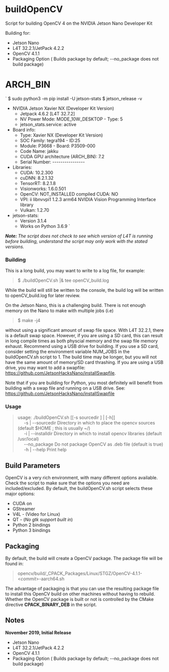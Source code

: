 # buildOpenCV
Script for building OpenCV 4 on the NVIDIA Jetson Nano Developer Kit

Building for:
* Jetson Nano
* L4T 32.2.1/JetPack 4.2.2
* OpenCV 4.1.1
* Packaging Option ( Builds package by default; --no_package does not build package)
# ARCH_BIN
`
$ sudo python3 -m pip install -U jetson-stats
$ jetson_release -v
 - NVIDIA Jetson Xavier NX (Developer Kit Version)
   * Jetpack 4.6.2 [L4T 32.7.2]
   * NV Power Mode: MODE_10W_DESKTOP - Type: 5
   * jetson_stats.service: active
 - Board info:
   * Type: Xavier NX (Developer Kit Version)
   * SOC Family: tegra194 - ID:25
   * Module: P3668 - Board: P3509-000
   * Code Name: jakku
   * CUDA GPU architecture (ARCH_BIN): 7.2
   * Serial Number: ----------------
 - Libraries:
   * CUDA: 10.2.300
   * cuDNN: 8.2.1.32
   * TensorRT: 8.2.1.8
   * Visionworks: 1.6.0.501
   * OpenCV: NOT_INSTALLED compiled CUDA: NO
   * VPI: ii libnvvpi1 1.2.3 arm64 NVIDIA Vision Programming Interface library
   * Vulkan: 1.2.70
 - jetson-stats:
   * Version 3.1.4
   * Works on Python 3.6.9
`

<em><b>Note: </b>The script does not check to see which version of L4T is running before building, understand the script may only work with the stated versions.</em>

### Building
This is a long build, you may want to write to a log file, for example:

<blockquote>$ ./buildOpenCV.sh |& tee openCV_build.log</blockquote>

While the build will still be written to the console, the build log will be written to openCV_build.log for later review.

On the Jetson Nano, this is a challenging build. There is not enough memory on the Nano to make with multiple jobs (i.e)

<blockquote>$ make -j4</blockquote>

without using a significant amount of swap file space. With L4T 32.2.1, there is a default swap space. However, if you are using a SD card, this can result in long compile times as both physcial memory and the swap file memory exhaust. Recommend using a USB drive for building. If you use a SD card, consider setting the environment variable NUM_JOBS in the buildOpenCV.sh script to 1. The build time may be longer, but you will not have the same amount of memory/SD card thrashing. If you are using a USB drive, you may want to add a swapfile: https://github.com/JetsonHacksNano/installSwapfile.

Note that if you are building for Python, you most definitely will benefit from building with a swap file and running on a USB drive. See: https://github.com/JetsonHacksNano/installSwapfile 

### Usage

<blockquote>usage: ./buildOpenCV.sh [[-s sourcedir ] | [-h]]<br>
&nbsp;&nbsp;&nbsp;&nbsp; -s | --sourcedir   Directory in which to place the opencv sources (default $HOME ; this is usually ~/)<br>
&nbsp;&nbsp;&nbsp;&nbsp; -i | --installdir  Directory in which to install opencv libraries (default /usr/local)<br>
&nbsp;&nbsp;&nbsp;&nbsp; --no_package       Do not package OpenCV as .deb file (default is true)<br>
&nbsp;&nbsp;&nbsp;&nbsp; -h | --help        Print help</blockquote>

## Build Parameters
OpenCV is a very rich environment, with many different options available. Check the script to make sure that the options you need are included/excluded. By default, the buildOpenCV.sh script selects these major options:

* CUDA on
* GStreamer
* V4L - (Video for Linux)
* QT - (<em>No gtk support built in</em>)
* Python 2 bindings
* Python 3 bindings

## Packaging
By default, the build will create a OpenCV package. The package file will be found in:
<blockquote>opencv/build/_CPACK_Packages/Linux/STGZ/OpenCV-4.1.1-<<em>commit</em>>-aarch64.sh</blockquote>

The advantage of packaging is that you can use the resulting package file to install this OpenCV build on other machines without having to rebuild. Whether the OpenCV package is built or not is controlled by the CMake directive <b>CPACK_BINARY_DEB</b> in the script.

## Notes

<b>November 2019, Initial Release</b>

* Jetson Nano
* L4T 32.2.1/JetPack 4.2.2
* OpenCV 4.1.1
* Packaging Option ( Builds package by default; --no_package does not build package)
